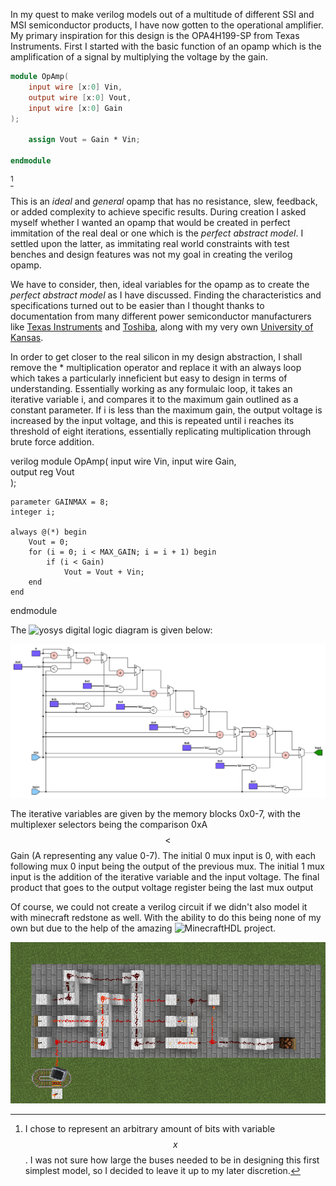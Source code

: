 In my quest to make verilog models out of a multitude of different SSI and MSI semiconductor products, I have now gotten to the operational amplifier. My primary inspiration for this design is the OPA4H199-SP from Texas Instruments. First I started with the basic function of an opamp which is the amplification of a signal by multiplying the voltage by the gain. 

``` verilog
module OpAmp(
    input wire [x:0] Vin,
    output wire [x:0] Vout,
    input wire [x:0] Gain
);

    assign Vout = Gain * Vin;

endmodule
```

[^1]

[^1]: I chose to represent an arbitrary amount of bits with variable $$x$$. I was not sure how large the buses needed to be in designing this first simplest model, so I decided to leave it up to my later discretion.  

This is an _ideal_ and _general_ opamp that has no resistance, slew, feedback, or added complexity to achieve specific results. During creation I asked myself whether I wanted an opamp that would be created in perfect immitation of the real deal or one which is the _perfect abstract model_. I settled upon the latter, as immitating real world constraints with test benches and design features was not my goal in creating the verilog opamp. 

We have to consider, then, ideal variables for the opamp as to create the _perfect abstract model_ as I have discussed. Finding the characteristics and specifications turned out to be easier than I thought thanks to documentation from many different power semiconductor manufacturers like [Texas Instruments](https://www.ti.com.cn/cn/lit/an/slaa068b/slaa068b.pdf) and [Toshiba](https://toshiba.semicon-storage.com/us/semiconductor/knowledge/faq/linear_opamp/what-is-the-ideal-op-amp.html), along with my very own [University of Kansas](https://www.google.com/url?sa=t&source=web&rct=j&opi=89978449&url=http://www.ittc.ku.edu/~jstiles/412/handouts/2.1%2520The%2520ideal%2520op-amp/The%2520Ideal%2520Operational%2520Amplifier%2520lecture.pdf&ved=2ahUKEwihno_t1omLAxXgHzQIHSn5FbgQFnoECA4QAQ&usg=AOvVaw190cbAOtlScLv1mi2fzOeu).

In order to get closer to the real silicon in my design abstraction, I shall remove the * multiplication operator and replace it with an always loop which takes a particularly inneficient but easy to design in terms of understanding. Essentially working as any formulaic loop, it takes an iterative variable i, and compares it to the maximum gain outlined as a constant parameter. If i is less than the maximum gain, the output voltage is increased by the input voltage, and this is repeated until i reaches its threshold of eight iterations, essentially replicating multiplication through brute force addition.

verilog
module OpAmp(
    input wire Vin, 
    input wire Gain,  
    output reg Vout  
);

    parameter GAINMAX = 8; 
    integer i;               

    always @(*) begin
        Vout = 0; 
        for (i = 0; i < MAX_GAIN; i = i + 1) begin
            if (i < Gain)  
                Vout = Vout + Vin;
        end
    end

endmodule



The ![yosys](https://github.com/YosysHQ/yosys) digital logic diagram is given below:

![Branching](blog/Untitled.svg)


The iterative variables are given by the memory blocks 0x0-7, with the multiplexer selectors being the comparison 0xA $$<$$ Gain (A representing any value 0-7). The initial 0 mux input is 0, with each following mux 0 input being the output of the previous mux. The initial 1 mux input is the addition of the iterative variable and the input voltage. The final product that goes to the output voltage register being the last mux output


Of course, we could not create a verilog circuit if we didn't also model it with minecraft redstone as well. With the ability to do this being none of my own but due to the help of the amazing ![MinecraftHDL](https://github.com/itsfrank/MinecraftHDL) project.

![Branching](blog/redstone.png)
